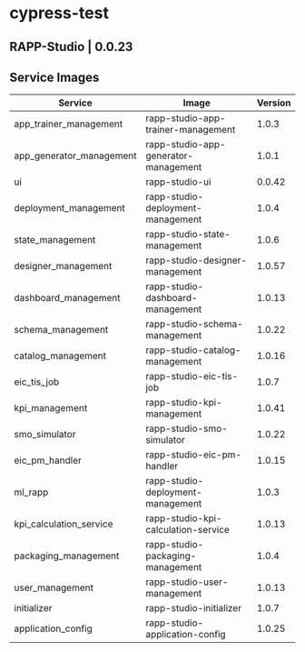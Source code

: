 # cypress-test

## RAPP-Studio | 0.0.23 

## Service Images

| Service | Image | Version |
|---------|-------|---------|
| app_trainer_management | rapp-studio-app-trainer-management | 1.0.3 |
| app_generator_management | rapp-studio-app-generator-management | 1.0.1 |
| ui | rapp-studio-ui | 0.0.42 |
| deployment_management | rapp-studio-deployment-management | 1.0.4 |
| state_management | rapp-studio-state-management | 1.0.6 |
| designer_management | rapp-studio-designer-management | 1.0.57 |
| dashboard_management | rapp-studio-dashboard-management | 1.0.13 |
| schema_management | rapp-studio-schema-management | 1.0.22 |
| catalog_management | rapp-studio-catalog-management | 1.0.16 |
| eic_tis_job | rapp-studio-eic-tis-job | 1.0.7 |
| kpi_management | rapp-studio-kpi-management | 1.0.41 |
| smo_simulator | rapp-studio-smo-simulator | 1.0.22 |
| eic_pm_handler | rapp-studio-eic-pm-handler | 1.0.15 |
| ml_rapp | rapp-studio-deployment-management | 1.0.3 |
| kpi_calculation_service | rapp-studio-kpi-calculation-service | 1.0.13 |
| packaging_management | rapp-studio-packaging-management | 1.0.4 |
| user_management | rapp-studio-user-management | 1.0.13 |
| initializer | rapp-studio-initializer | 1.0.7 |
| application_config | rapp-studio-application-config | 1.0.25 |
